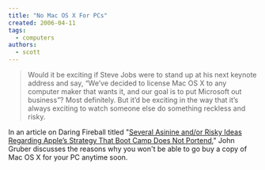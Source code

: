 ```yaml
---
title: "No Mac OS X For PCs"
created: 2006-04-11
tags: 
  - computers
authors: 
  - scott
---
```


> Would it be exciting if Steve Jobs were to stand up at his next keynote address and say, “We’ve decided to license Mac OS X to any computer maker that wants it, and our goal is to put Microsoft out business”? Most definitely. But it’d be exciting in the way that it’s always exciting to watch someone else do something reckless and risky.

In an article on Daring Fireball titled "[Several Asinine and/or Risky Ideas Regarding Apple’s Strategy That Boot Camp Does Not Portend](http://daringfireball.net/2006/04/asinine_and_or_risky_ideas)," John Gruber discusses the reasons why you won't be able to go buy a copy of Mac OS X for your PC anytime soon.
